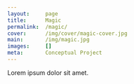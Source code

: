 ```yaml
---
layout:     page
title:      Magic
permalink:  /magic/
cover:      /img/cover/magic-cover.jpg
main:       /img/magic.jpg
images:     []
meta:       Conceptual Project
---
```


Lorem ipsum dolor sit amet.
